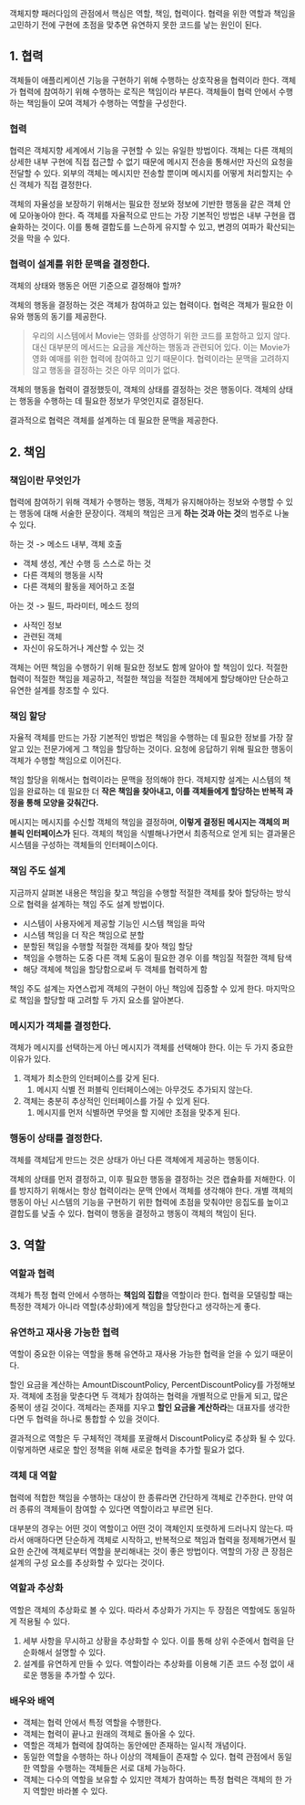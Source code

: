 객체지향 패러다임의 관점에서 핵심은 역할, 책임, 협력이다. 협력을 위한 역할과 책임을 고민하기 전에 구현에 초점을 맞추면 유연하지 못한 코드를 낳는 원인이 된다.

## 1. 협력

객체들이 애플리케이션 기능을 구현하기 위해 수행하는 상호작용을 협력이라 한다. 객체가 협력에 참여하기 위해 수행하는 로직은 책임이라 부른다. 객체들이 협력 안에서 수행하는 책임들이 모여 객체가 수행하는 역할을 구성한다.

### 협력

협력은 객체지향 세계에서 기능을 구현할 수 있는 유일한 방법이다. 객체는 다른 객체의 상세한 내부 구현에 직접 접근할 수 없기 때문에 메시지 전송을 통해서만 자신의 요청을 전달할 수 있다. 외부의 객체는 메시지만 전송할 뿐이며 메시지를 어떻게 처리할지는 수신 객체가 직접 결정한다.

객체의 자율성을 보장하기 위해서는 필요한 정보와 정보에 기반한 행동을 같은 객체 안에 모아놓아야 한다. 즉 객체를 자율적으로 만드는 가장 기본적인 방법은 내부 구현을 캡슐화하는 것이다. 이를 통해 결합도를 느슨하게 유지할 수 있고, 변경의 여파가 확산되는 것을 막을 수 있다.

### 협력이 설계를 위한 문맥을 결정한다.

객체의 상태와 행동은 어떤 기준으로 결정해야 할까?

객체의 행동을 결정하는 것은 객체가 참여하고 있는 협력이다. 협력은 객체가 필요한 이유와 행동의 동기를 제공한다.

> 우리의 시스템에서 Movie는 영화를 상영하기 위한 코드를 포함하고 있지 않다. 대신 대부분의 메서드는 요금을 계산하는 행동과 관련되어 있다. 이는 Movie가 영화 예매를 위한 협력에 참여하고 있기 때문이다. 협력이라는 문맥을 고려하지 않고 행동을 결정하는 것은 아무 의미가 없다.

객체의 행동을 협력이 결정했듯이, 객체의 상태를 결정하는 것은 행동이다. 객체의 상태는 행동을 수행하는 데 필요한 정보가 무엇인지로 결정된다.

결과적으로 협력은 객체를 설계하는 데 필요한 문맥을 제공한다.

## 2. 책임

### 책임이란 무엇인가

협력에 참여하기 위해 객체가 수행하는 행동, 객체가 유지해야하는 정보와 수행할 수 있는 행동에 대해 서술한 문장이다. 객체의 책임은 크게 **하는 것과 아는 것**의 범주로 나눌 수 있다.

하는 것 -> 메소드 내부, 객체 호출

-   객체 생성, 계산 수행 등 스스로 하는 것
-   다른 객체의 행동을 시작
-   다른 객체의 활동을 제어하고 조절

아는 것 -> 필드, 파라미터, 메소드 정의

-   사적인 정보
-   관련된 객체
-   자신이 유도하거나 계산할 수 있는 것

객체는 어떤 책임을 수행하기 위해 필요한 정보도 함께 알아야 할 책임이 있다. 적절한 협력이 적절한 책임을 제공하고, 적절한 책임을 적절한 객체에게 할당해야만 단순하고 유연한 설계를 창조할 수 있다.

### 책임 할당

자율적 객체를 만드는 가장 기본적인 방법은 책임을 수행하는 데 필요한 정보를 가장 잘 알고 있는 전문가에게 그 책임을 할당하는 것이다. 요청에 응답하기 위해 필요한 행동이 객체가 수행할 책임으로 이어진다.

책임 할당을 위해서는 협력이라는 문맥을 정의해야 한다. 객체지향 설계는 시스템의 책임을 완료하는 데 필요한 더 **작은 책임을 찾아내고, 이를 객체들에게 할당하는 반복적 과정을 통해 모양을 갖춰간다.**

메시지는 메시지를 수신할 객체의 책임을 결정하며, **이렇게 결정된 메시지는 객체의 퍼블릭 인터페이스가** 된다. 객체의 책임을 식별해나가면서 최종적으로 얻게 되는 결과물은 시스템을 구성하는 객체들의 인터페이스이다.

### 책임 주도 설계

지금까지 살펴본 내용은 책임을 찾고 책임을 수행할 적절한 객체를 찾아 할당하는 방식으로 협력을 설계하는 책임 주도 설계 방법이다.

-   시스템이 사용자에게 제공할 기능인 시스템 책임을 파악
-   시스템 책임을 더 작은 책임으로 분할
-   분할된 책임을 수행할 적절한 객체를 찾아 책임 할당
-   책임을 수행하는 도중 다른 객체 도움이 필요한 경우 이를 책임질 적절한 객체 탐색
-   해당 객체에 책임을 할당함으로써 두 객체를 협력하게 함

책임 주도 설계는 자연스럽게 객체의 구현이 아닌 책임에 집중할 수 있게 한다. 마지막으로 책임을 할당할 때 고려할 두 가지 요소를 알아본다.

### 메시지가 객체를 결정한다.

객체가 메시지를 선택하는게 아닌 메시지가 객체를 선택해야 한다. 이는 두 가지 중요한 이유가 있다.

1.  객체가 최소한의 인터페이스를 갖게 된다.
    1.  메시지 식별 전 퍼블릭 인터페이스에는 아무것도 추가되지 않는다.
2.  객체는 충분히 추상적인 인터페이스를 가질 수 있게 된다.
    1.  메시지를 먼저 식별하면 무엇을 할 지에만 초점을 맞추게 된다.

### 행동이 상태를 결정한다.

객체를 객체답게 만드는 것은 상태가 아닌 다른 객체에게 제공하는 행동이다.

객체의 상태를 먼저 결정하고, 이후 필요한 행동을 결정하는 것은 캡슐화를 저해한다. 이를 방지하기 위해서는 항상 협력이라는 문맥 안에서 객체를 생각해야 한다. 개별 객체의 행동이 아닌 시스템의 기능을 구현하기 위한 협력에 초점을 맞춰야만 응집도를 높이고 결합도를 낮출 수 있다. 협력이 행동을 결정하고 행동이 객체의 책임이 된다.

## 3. 역할

### 역할과 협력

객체가 특정 협력 안에서 수행하는 **책임의 집합**을 역할이라 한다. 협력을 모델링할 때는 특정한 객체가 아니라 역할(추상화)에게 책임을 할당한다고 생각하는게 좋다.

### 유연하고 재사용 가능한 협력

역할이 중요한 이유는 역할을 통해 유연하고 재사용 가능한 협력을 얻을 수 있기 때문이다.

할인 요금을 계산하는 AmountDiscountPolicy, PercentDiscountPolicy를 가정해보자. 객체에 초점을 맞춘다면 두 객체가 참여하는 협력을 개별적으로 만들게 되고, 많은 중복이 생길 것이다. 객체라는 존재를 지우고 **할인 요금을 계산하라**는 대표자를 생각한다면 두 협력을 하나로 통합할 수 있을 것이다.

결과적으로 역할은 두 구체적인 객체를 포괄해서 DiscountPolicy로 추상화 될 수 있다. 이렇게하면 새로운 할인 정책을 위해 새로운 협력을 추가할 필요가 없다.

### 객체 대 역할

협력에 적합한 책임을 수행하는 대상이 한 종류라면 간단하게 객체로 간주한다. 만약 여러 종류의 객체들이 참여할 수 있다면 역할이라고 부르면 된다.

대부분의 경우는 어떤 것이 역할이고 어떤 것이 객체인지 또렷하게 드러나지 않는다. 따라서 애매하다면 단순하게 객체로 시작하고, 반복적으로 책임과 협력을 정제해가면서 필요한 순간에 객체로부터 역할을 분리해내는 것이 좋은 방법이다. 역할의 가장 큰 장점은 설계의 구성 요소를 추상화할 수 있다는 것이다.

### 역할과 추상화

역할은 객체의 추상화로 볼 수 있다. 따라서 추상화가 가지는 두 장점은 역할에도 동일하게 적용될 수 있다.

1.  세부 사항을 무시하고 상황을 추상화할 수 있다. 이를 통해 상위 수준에서 협력을 단순화해서 설명할 수 있다.
2.  설계를 유연하게 만들 수 있다. 역할이라는 추상화를 이용해 기존 코드 수정 없이 새로운 행동을 추가할 수 있다.

### 배우와 배역

-   객체는 협력 안에서 특정 역할을 수행한다.
-   객체는 협력이 끝나고 원래의 객체로 돌아올 수 있다.
-   역할은 객체가 협력에 참여하는 동안에만 존재하는 일시적 개념이다.
-   동일한 역할을 수행하는 하나 이상의 객체들이 존재할 수 있다. 협력 관점에서 동일한 역할을 수행하는 객체들은 서로 대체 가능하다.
-   객체는 다수의 역할을 보유할 수 있지만 객체가 참여하는 특정 협력은 객체의 한 가지 역할만 바라볼 수 있다.